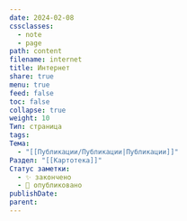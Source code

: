 ```yaml
---
date: 2024-02-08
cssclasses:
  - note
  - page
path: content
filename: internet
title: Интернет
share: true
menu: true
feed: false
toc: false
collapse: true
weight: 10
Тип: страница
tags: 
Тема:
  - "[[Публикации/Публикации|Публикации]]"
Раздел: "[[Картотека]]"
Статус заметки:
  - ✨ закончено
  - 📢 опубликовано
publishDate: 
parent: 
---
```


